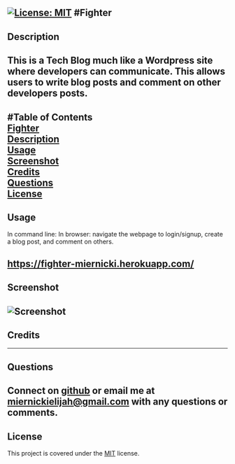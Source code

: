 [![License: MIT](https://img.shields.io/badge/License-MIT-yellow.svg)](https://opensource.org/licenses/MIT)
#Fighter
-------------
## Description  
This is a Tech Blog much like a Wordpress site where developers can communicate. This allows users to write blog posts and comment on other developers posts. 
-------------
#Table of Contents  
[Fighter](#Fighter)  
[Description](#Description)  
[Usage](#Usage)  
[Screenshot](#Screenshot)  
[Credits](#Credits)  
[Questions](#Questions)  
[License](#License)  
--------------
## Usage  
In command line: In browser: navigate the webpage to login/signup, create a blog post, and comment on others. 

https://fighter-miernicki.herokuapp.com/
--------------
## Screenshot  
![Screenshot](../Fighter/public/assets/images/screenshot.png)
--------------
## Credits  

--------------
## Questions  
Connect on [github](https://github.com/MiernickiElijah) or email me at miernickielijah@gmail.com with any questions or comments. 
--------------
## License  
This project is covered under the [MIT](https://choosealicense.com/licenses/mit/) license.
